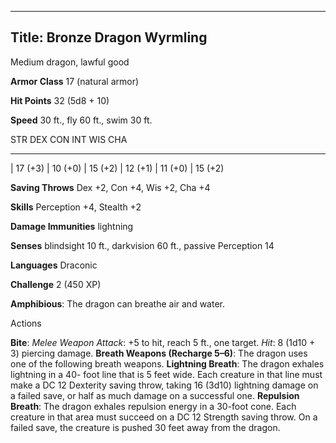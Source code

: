 -------------------------
Title: Bronze Dragon Wyrmling
-------------------------


Medium dragon, lawful good

**Armor Class** 17 (natural armor)

**Hit Points** 32 (5d8 + 10)

**Speed** 30 ft., fly 60 ft., swim 30 ft.

  STR         DEX         CON         INT         WIS         CHA
  ----------- ----------- ----------- ----------- ----------- -----------
  | 17 (+3)   | 10 (+0)   | 15 (+2)   | 12 (+1)   | 11 (+0)   | 15 (+2)

**Saving Throws** Dex +2, Con +4, Wis +2, Cha +4

**Skills** Perception +4, Stealth +2

**Damage Immunities** lightning

**Senses** blindsight 10 ft., darkvision 60 ft., passive Perception 14

**Languages** Draconic

**Challenge** 2 (450 XP)


**Amphibious**: The dragon can breathe air and water.


Actions

**Bite**: *Melee Weapon Attack*: +5 to hit, reach 5 ft., one target.
    *Hit*: 8 (1d10 + 3) piercing damage.
**Breath Weapons (Recharge 5–6)**: The dragon uses one of the
    following breath weapons.
**Lightning Breath**: The dragon exhales lightning in a 40- foot
    line that is 5 feet wide. Each creature in that line must make a DC
    12 Dexterity saving throw, taking 16 (3d10) lightning damage on a
    failed save, or half as much damage on a successful one.
**Repulsion Breath**: The dragon exhales repulsion energy in a
    30-foot cone. Each creature in that area must succeed on a DC 12
    Strength saving throw. On a failed save, the creature is pushed 30
    feet away from the dragon.

